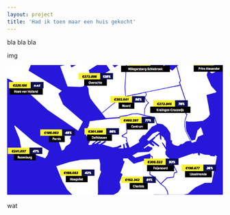 ```yaml
---
layout: project
title: 'Had ik toen maar een huis gekocht'
---
```


bla bla bla

img

![Screenshot](screenshot.png)

wat
